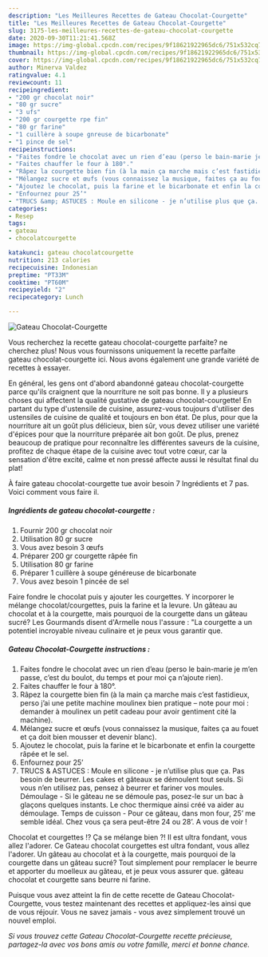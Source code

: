 ```yaml
---
description: "Les Meilleures Recettes de Gateau Chocolat-Courgette"
title: "Les Meilleures Recettes de Gateau Chocolat-Courgette"
slug: 3175-les-meilleures-recettes-de-gateau-chocolat-courgette
date: 2020-09-30T11:21:41.568Z
image: https://img-global.cpcdn.com/recipes/9f18621922965dc6/751x532cq70/gateau-chocolat-courgette-photo-principale-de-la-recette.jpg
thumbnail: https://img-global.cpcdn.com/recipes/9f18621922965dc6/751x532cq70/gateau-chocolat-courgette-photo-principale-de-la-recette.jpg
cover: https://img-global.cpcdn.com/recipes/9f18621922965dc6/751x532cq70/gateau-chocolat-courgette-photo-principale-de-la-recette.jpg
author: Minerva Valdez
ratingvalue: 4.1
reviewcount: 11
recipeingredient:
- "200 gr chocolat noir"
- "80 gr sucre"
- "3 ufs"
- "200 gr courgette rpe fin"
- "80 gr farine"
- "1 cuillère à soupe gnreuse de bicarbonate"
- "1 pince de sel"
recipeinstructions:
- "Faites fondre le chocolat avec un rien d’eau (perso le bain-marie je m’en passe, c’est du boulot, du temps et pour moi ça n’ajoute rien)."
- "Faites chauffer le four à 180°."
- "Râpez la courgette bien fin (à la main ça marche mais c’est fastidieux, perso j’ai une petite machine moulinex bien pratique – note pour moi : demander à moulinex un petit cadeau pour avoir gentiment cité la machine)."
- "Mélangez sucre et œufs (vous connaissez la musique, faites ça au fouet et ça doit bien mousser et devenir blanc)."
- "Ajoutez le chocolat, puis la farine et le bicarbonate et enfin la courgette râpée et le sel."
- "Enfournez pour 25’"
- "TRUCS &amp; ASTUCES : Moule en silicone - je n’utilise plus que ça. Pas besoin de beurrer. Les cakes et gâteaux se démoulent tout seuls. Si vous n’en utilisez pas, pensez à beurrer et fariner vos moules. Démoulage - Si le gâteau ne se démoule pas, posez-le sur un bac à glaçons quelques instants. Le choc thermique ainsi créé va aider au démoulage. Temps de cuisson - Pour ce gâteau, dans mon four, 25’ me semble idéal. Chez vous ça sera peut-être 24 ou 28’. A vous de voir !"
categories:
- Resep
tags:
- gateau
- chocolatcourgette

katakunci: gateau chocolatcourgette 
nutrition: 213 calories
recipecuisine: Indonesian
preptime: "PT33M"
cooktime: "PT60M"
recipeyield: "2"
recipecategory: Lunch

---
```



![Gateau Chocolat-Courgette](https://img-global.cpcdn.com/recipes/9f18621922965dc6/751x532cq70/gateau-chocolat-courgette-photo-principale-de-la-recette.jpg)

Vous recherchez la recette gateau chocolat-courgette parfaite? ne cherchez plus! Nous vous fournissons uniquement la recette parfaite gateau chocolat-courgette ici. Nous avons également une grande variété de recettes à essayer.

En général, les gens ont d'abord abandonné gateau chocolat-courgette parce qu'ils craignent que la nourriture ne soit pas bonne. Il y a plusieurs choses qui affectent la qualité gustative de gateau chocolat-courgette! En partant du type d'ustensile de cuisine, assurez-vous toujours d'utiliser des ustensiles de cuisine de qualité et toujours en bon état. De plus, pour que la nourriture ait un goût plus délicieux, bien sûr, vous devez utiliser une variété d'épices pour que la nourriture préparée ait bon goût. De plus, prenez beaucoup de pratique pour reconnaître les différentes saveurs de la cuisine, profitez de chaque étape de la cuisine avec tout votre cœur, car la sensation d'être excité, calme et non pressé affecte aussi le résultat final du plat!

<!--inarticleads1-->

À faire gateau chocolat-courgette tue avoir besoin 7 Ingrédients et 7 pas. Voici comment vous faire il.

##### Ingrédients de gateau chocolat-courgette :

1. Fournir 200 gr chocolat noir
1. Utilisation 80 gr sucre
1. Vous avez besoin 3 œufs
1. Préparer 200 gr courgette râpée fin
1. Utilisation 80 gr farine
1. Préparer 1 cuillère à soupe généreuse de bicarbonate
1. Vous avez besoin 1 pincée de sel


Faire fondre le chocolat puis y ajouter les courgettes. Y incorporer le mélange chocolat/courgettes, puis la farine et la levure. Un gâteau au chocolat et à la courgette, mais pourquoi de la courgette dans un gâteau sucré? Les Gourmands disent d&#39;Armelle nous l&#39;assure : &#34;La courgette a un potentiel incroyable niveau culinaire et je peux vous garantir que. 

<!--inarticleads2-->

##### Gateau Chocolat-Courgette instructions :

1. Faites fondre le chocolat avec un rien d’eau (perso le bain-marie je m’en passe, c’est du boulot, du temps et pour moi ça n’ajoute rien).
1. Faites chauffer le four à 180°.
1. Râpez la courgette bien fin (à la main ça marche mais c’est fastidieux, perso j’ai une petite machine moulinex bien pratique – note pour moi : demander à moulinex un petit cadeau pour avoir gentiment cité la machine).
1. Mélangez sucre et œufs (vous connaissez la musique, faites ça au fouet et ça doit bien mousser et devenir blanc).
1. Ajoutez le chocolat, puis la farine et le bicarbonate et enfin la courgette râpée et le sel.
1. Enfournez pour 25’
1. TRUCS &amp; ASTUCES : Moule en silicone - je n’utilise plus que ça. Pas besoin de beurrer. Les cakes et gâteaux se démoulent tout seuls. Si vous n’en utilisez pas, pensez à beurrer et fariner vos moules. Démoulage - Si le gâteau ne se démoule pas, posez-le sur un bac à glaçons quelques instants. Le choc thermique ainsi créé va aider au démoulage. Temps de cuisson - Pour ce gâteau, dans mon four, 25’ me semble idéal. Chez vous ça sera peut-être 24 ou 28’. A vous de voir !


Chocolat et courgettes !? Ça se mélange bien ?! Il est ultra fondant, vous allez l&#39;adorer. Ce Gateau chocolat courgettes est ultra fondant, vous allez l&#39;adorer. Un gâteau au chocolat et à la courgette, mais pourquoi de la courgette dans un gâteau sucré? Tout simplement pour remplacer le beurre et apporter du moelleux au gâteau, et je peux vous assurer que. gâteau chocolat et courgette sans beurre ni farine. 

<!--inarticleads1-->

<p>
Puisque vous avez atteint la fin de cette recette de Gateau Chocolat-Courgette, vous testez maintenant des recettes et appliquez-les ainsi que de vous réjouir. Vous ne savez jamais - vous avez simplement trouvé un nouvel emploi.
</p>

<p>
<i>Si vous trouvez cette Gateau Chocolat-Courgette recette précieuse, partagez-la avec vos bons amis ou votre famille, merci et bonne chance.</i>
</p>
